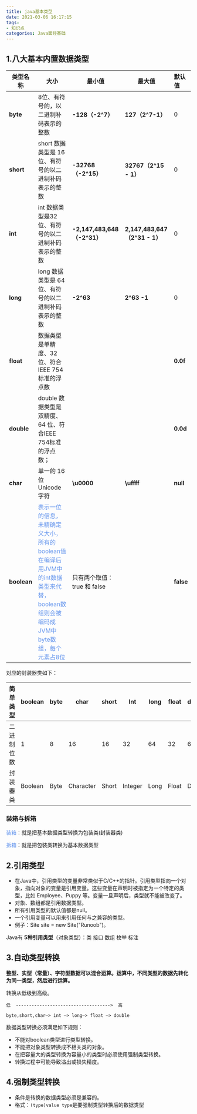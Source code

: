 ```yaml
---
title: java基本类型
date: 2021-03-06 16:17:15
tags: 
- 知识点
categories: Java面经基础
---
```


<!-- toc -->

## 1.八大基本内置数据类型

| 类型名称    | 大小                                                         | 最小值                      | 最大值                        | 默认值    |
| ----------- | ------------------------------------------------------------ | --------------------------- | ----------------------------- | :-------- |
| **byte**    | 8位、有符号的，以二进制补码表示的整数                        | **-128（-2^7）**            | **127（2^7-1）**              | 0         |
| **short**   | short 数据类型是 16 位、有符号的以二进制补码表示的整数       | **-32768（-2^15）**         | **32767（2^15 - 1）**         | 0         |
| **int**     | int 数据类型是32位、有符号的以二进制补码表示的整数           | **-2,147,483,648（-2^31）** | **2,147,483,647（2^31 - 1）** | 0         |
| **long**    | long 数据类型是 64 位、有符号的以二进制补码表示的整数        | **-2^63**                   | **2^63 -1**                   | 0         |
| **float**   | 数据类型是单精度、32位、符合IEEE 754标准的浮点数             |                             |                               | **0.0f**  |
| **double**  | double 数据类型是双精度、64 位、符合IEEE 754标准的浮点数；   |                             |                               | **0.0d**  |
| **char**    | 单一的 16 位 Unicode 字符                                    | **\u0000**                  | **\uffff**                    | **null**  |
| **boolean** | <font color='cornflowerblue'>表示一位的信息，未精确定义大小，所有的boolean值在编译后用JVM中的int数据类型来代替，boolean数组则会被编码成JVM中byte数组，每个元素占8位</font> | 只有两个取值：true 和 false |                               | **false** |

对应的封装器类如下：

| 简单类型   | boolean | byte | char      | short | Int     | long | float | double | void |
| ---------- | ------- | ---- | --------- | ----- | ------- | ---- | ----- | ------ | ---- |
| 二进制位数 | 1       | 8    | 16        | 16    | 32      | 64   | 32    | 64     | --   |
| 封装器类   | Boolean | Byte | Character | Short | Integer | Long | Float | Double | Void |

### 装箱与拆箱

<font color='cornflowerblue'>装箱</font>：就是把基本数据类型转换为包装类(封装器类)

<font color='cornflowerblue'>拆箱</font>：就是把包装类转换为基本数据类型

## 2.引用类型

- 在Java中，引用类型的变量非常类似于C/C++的指针。引用类型指向一个对象，指向对象的变量是引用变量。这些变量在声明时被指定为一个特定的类型，比如 Employee、Puppy 等。变量一旦声明后，类型就不能被改变了。
- 对象、数组都是引用数据类型。
- 所有引用类型的默认值都是null。
- 一个引用变量可以用来引用任何与之兼容的类型。
- 例子：Site site = new Site("Runoob")。

Java有 **5种引用类型**（对象类型）：类 接口 数组 枚举 标注

## 3.自动类型转换

**整型、实型（常量）、字符型数据可以混合运算。运算中，不同类型的数据先转化为同一类型，然后进行运算。**

转换从低级到高级。

```
低  ------------------------------------>  高

byte,short,char—> int —> long—> float —> double 
```

数据类型转换必须满足如下规则：

-  不能对boolean类型进行类型转换。
-  不能把对象类型转换成不相关类的对象。
-  在把容量大的类型转换为容量小的类型时必须使用强制类型转换。
-  转换过程中可能导致溢出或损失精度。

## 4.强制类型转换

- 条件是转换的数据类型必须是兼容的。
- 格式：`(type)value type`是要强制类型转换后的数据类型